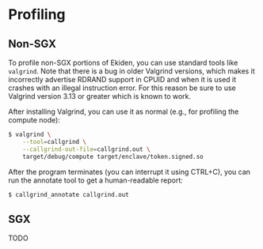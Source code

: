 # Profiling

## Non-SGX

To profile non-SGX portions of Ekiden, you can use standard tools like `valgrind`. Note that there
is a bug in older Valgrind versions, which makes it incorrectly advertise RDRAND support in CPUID
and when it is used it crashes with an illegal instruction error. For this reason be sure to use
Valgrind version 3.13 or greater which is known to work.

After installing Valgrind, you can use it as normal (e.g., for profiling the compute node):
```bash
$ valgrind \
    --tool=callgrind \
    --callgrind-out-file=callgrind.out \
    target/debug/compute target/enclave/token.signed.so
```

After the program terminates (you can interrupt it using CTRL+C), you can run the annotate tool
to get a human-readable report:
```bash
$ callgrind_annotate callgrind.out
```

## SGX

TODO
